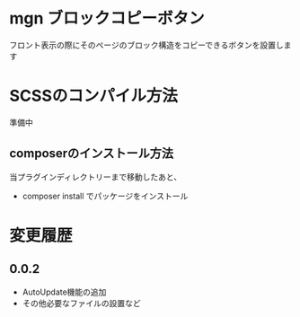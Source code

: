 # mgn ブロックコピーボタン
フロント表示の際にそのページのブロック構造をコピーできるボタンを設置します

# SCSSのコンパイル方法
準備中

## composerのインストール方法
当プラグインディレクトリーまで移動したあと、

- composer install でパッケージをインストール

# 変更履歴
## 0.0.2
- AutoUpdate機能の追加
- その他必要なファイルの設置など
